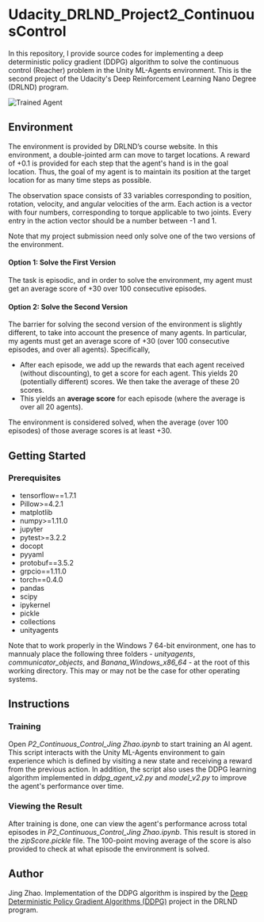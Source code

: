 [//]: # (Image References)

[image1]: https://user-images.githubusercontent.com/10624937/43851024-320ba930-9aff-11e8-8493-ee547c6af349.gif "Trained Agent"


# Udacity_DRLND_Project2_ContinuousControl
In this repository, I provide source codes for implementing a deep deterministic policy gradient (DDPG) algorithm to solve the continuous control (Reacher) problem in the Unity ML-Agents environment. This is the second project of the Udacity's Deep Reinforcement Learning Nano Degree (DRLND) program.

![Trained Agent][image1]

## Environment
The environment is provided by DRLND’s course website. In this environment, a double-jointed arm can move to target locations. A reward of +0.1 is provided for each step that the agent's hand is in the goal location. Thus, the goal of my agent is to maintain its position at the target location for as many time steps as possible.

The observation space consists of 33 variables corresponding to position, rotation, velocity, and angular velocities of the arm. Each action is a vector with four numbers, corresponding to torque applicable to two joints. Every entry in the action vector should be a number between -1 and 1.

Note that my project submission need only solve one of the two versions of the environment. 

#### Option 1: Solve the First Version

The task is episodic, and in order to solve the environment,  my agent must get an average score of +30 over 100 consecutive episodes.

#### Option 2: Solve the Second Version

The barrier for solving the second version of the environment is slightly different, to take into account the presence of many agents.  In particular, my agents must get an average score of +30 (over 100 consecutive episodes, and over all agents).  Specifically,
- After each episode, we add up the rewards that each agent received (without discounting), to get a score for each agent.  This yields 20 (potentially different) scores.  We then take the average of these 20 scores. 
- This yields an **average score** for each episode (where the average is over all 20 agents).

The environment is considered solved, when the average (over 100 episodes) of those average scores is at least +30. 

## Getting Started
### Prerequisites
- tensorflow==1.7.1
- Pillow>=4.2.1
- matplotlib
- numpy>=1.11.0
- jupyter
- pytest>=3.2.2
- docopt
- pyyaml
- protobuf==3.5.2
- grpcio==1.11.0
- torch==0.4.0
- pandas
- scipy
- ipykernel
- pickle
- collections
- unityagents

Note that to work properly in the Windows 7 64-bit environment, one has to mannualy place the following three folders - *unityagents*, *communicator_objects*, and *Banana_Windows_x86_64* - at the root of this working directory. This may or may not be the case for other operating systems.  

## Instructions
### Training
Open *P2_Continuous_Control_Jing Zhao.ipynb* to start training an AI agent. This script interacts with the Unity ML-Agents environment to gain experience which is defined by visiting a new state and receiving a reward from the previous action. In addition, the script also uses the DDPG learning algorithm implemented in *ddpg_agent_v2.py* and *model_v2.py* to improve the agent's performance over time.    

### Viewing the Result
After training is done, one can view the agent's performance across total episodes in *P2_Continuous_Control_Jing Zhao.ipynb*. This result is stored in the *zipScore.pickle* file. The 100-point moving average of the score is also provided to check at what episode the environment is solved. 

## Author
Jing Zhao. Implementation of the DDPG algorithm is inspired by the [Deep Deterministic Policy Gradient Algorithms (DDPG)](https://github.com/electrink/deep-reinforcement-learning/tree/master/ddpg-bipedal) project in the DRLND program.
